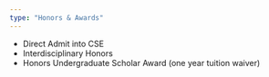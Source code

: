 ```yaml
---
type: "Honors & Awards"
---
```


* Direct Admit into CSE
* Interdisciplinary Honors 
* Honors Undergraduate Scholar Award (one year tuition waiver)
